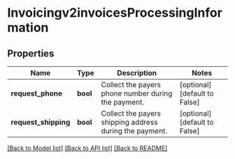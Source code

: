 # Invoicingv2invoicesProcessingInformation

## Properties
Name | Type | Description | Notes
------------ | ------------- | ------------- | -------------
**request_phone** | **bool** | Collect the payers phone number during the payment. | [optional] [default to False]
**request_shipping** | **bool** | Collect the payers shipping address during the payment. | [optional] [default to False]

[[Back to Model list]](../README.md#documentation-for-models) [[Back to API list]](../README.md#documentation-for-api-endpoints) [[Back to README]](../README.md)


